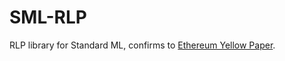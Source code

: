 # SML-RLP

RLP library for Standard ML, confirms to [Ethereum Yellow Paper](https://github.com/ethereum/yellowpaper).
